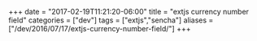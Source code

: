 +++
date = "2017-02-19T11:21:20-06:00"
title = "extjs currency number field"
categories = ["dev"]
tags = ["extjs","sencha"]
aliases = ["/dev/2016/07/17/extjs-currency-number-field/"]
+++

